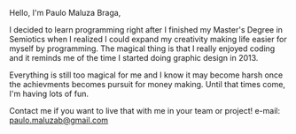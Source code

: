 Hello, I'm Paulo Maluza Braga,

I decided to learn programming right after I finished my Master's Degree in Semiotics when I realized I could expand my creativity making life easier for myself by programming.
The magical thing is that I really enjoyed coding and it reminds me of the time I started doing graphic design in 2013.

Everything is still too magical for me and I know it may become harsh once the achievments becomes pursuit for money making.
Until that times come, I'm having lots of fun.

Contact me if you want to live that with me in your team or project!
e-mail: paulo.maluzab@gmail.com

